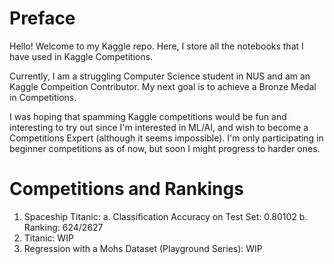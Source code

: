 # Preface
Hello! Welcome to my Kaggle repo. Here, I store all the notebooks that I have used in Kaggle Competitions.

Currently, I am a struggling Computer Science student in NUS and am an Kaggle Compeition Contributor. My next goal is to achieve a Bronze Medal in Competitions.

I was hoping that spamming Kaggle competitions would be fun and interesting to try out since I'm interested in ML/AI, and wish to become a Competitions Expert (although it seems impossible). I'm only
participating in beginner competitions as of now, but soon I might progress to harder ones.

# Competitions and Rankings
1. Spaceship Titanic:
   a. Classification Accuracy on Test Set: 0.80102
   b. Ranking: 624/2627
2. Titanic: WIP
3. Regression with a Mohs Dataset (Playground Series): WIP
